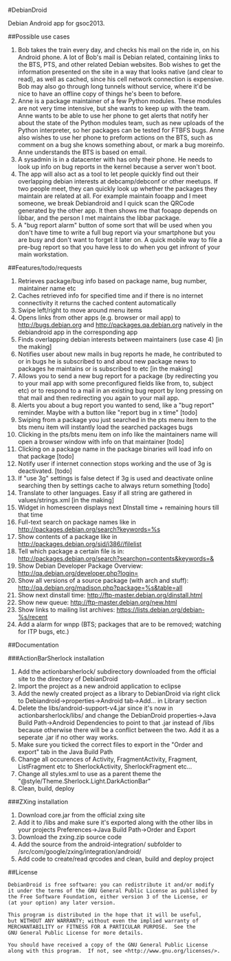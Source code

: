 #DebianDroid

Debian Android app for gsoc2013.

##Possible use cases

 1. Bob takes the train every day, and checks his mail on the ride in, on his Android phone. A lot of Bob's mail is Debian related, containing links to the BTS, PTS, and other related Debian websites. Bob wishes to get the information presented on the site in a way that looks native (and clear to read), as well as cached, since his cell network connection is expensive. Bob may also go through long tunnels without service, where it'd be nice to have an offline copy of things he's been to before.
 2. Anne is a package maintainer of a few Python modules. These modules are not very time intensive, but she wants to keep up with the team. Anne wants to be able to use her phone to get alerts that notify her about the state of the Python modules team, such as new uploads of the Python interpreter, so her packages can be tested for FTBFS bugs. Anne also wishes to use her phone to preform actions on the BTS, such as comment on a bug she knows something about, or mark a bug moreinfo. Anne understands the BTS is based on email.
 3. A sysadmin is in a datacenter with has only their phone. He needs to look up info on bug reports in the kernel because a server won't boot. 
 4. The app will also act as a tool to let people quickly find out their overlapping debian interests at debcamp/debconf or other meetups. If two people meet, they can quickly look up whether the packages they maintain are related at all. For example  maintain fooapp and I meet someone, we break Debiandroid and I quick scan the QRCode generated by the other app. It then shows me that fooapp depends on libbar, and the person I met maintains the libbar package.
 5. A "bug report alarm" button of some sort that will be used when you don't have time to write a full bug report via your smartphone but you are busy and don't want to forget it later on. A quick mobile way to file a pre-bug report so that you have less to do when you get infront of your main workstation.

##Features/todo/requests

 1. Retrieves package/bug info based on package name, bug number, maintainer name etc
 2. Caches retrieved info for specified time and if there is no internet connectivity it returns the cached content automatically
 3. Swipe left/right to move around menu items
 4. Opens links from other apps (e.g. browser or mail app) to http://bugs.debian.org and http://packages.qa.debian.org natively in the debiandroid app in the corresponding app 
 5. Finds overlapping debian interests between maintainers (use case 4) [in the making]
 6. Notifies user about new mails in bug reports he made, he contributed to or in bugs he is subscribed to and about new package news to packages he maintains or is subscribed to etc [in the making]
 7. Allows you to send a new bug report for a package (by redirecting you to your mail app with some preconfigured fields like from, to, subject etc) or to respond to a mail in an existing bug report by long pressing on that mail and then redirecting you again to your mail app.
 8. Alerts you about a bug report you wanted to send, like a "bug report" reminder. Maybe with a button like "report bug in x time" [todo]
 9. Swiping from a package you just searched in the pts menu item to the bts menu item will instantly load the searched packages bugs
 10. Clicking in the pts/bts menu item on info like the maintainers name will open a browser window with info on that maintainer [todo]
 11. Clicking on a package name in the package binaries will load info on that package [todo]
 12. Notify user if internet connection stops working and the use of 3g is deactivated. [todo]
 13. If "use 3g" settings is false detect if 3g is used and deactivate online searching then by settings cache to always return something [todo]
 14. Translate to other languages. Easy if all string are gathered in values/strings.xml [in the making]
 15. Widget in homescreen displays next DInstall time + remaining hours till that time
 16. Full-text search on package names like in http://packages.debian.org/search?keywords=%s
 17. Show contents of a package like in http://packages.debian.org/sid/i386//filelist
 18. Tell which package a certain file is in: http://packages.debian.org/search?searchon=contents&keywords=&
 19. Show Debian Developer Package Overview: http://qa.debian.org/developer.php?login=
 20. Show all versions of a source package (with arch and stuff): http://qa.debian.org/madison.php?package=%s&table=all
 21. Show next dinstall time: http://ftp-master.debian.org/dinstall.html
 22. Show new queue: http://ftp-master.debian.org/new.html
 23. Show links to mailing list archives: https://lists.debian.org/debian-%s/recent
 24. Add a alarm for wnpp (BTS; packages that are to be removed; watching for ITP bugs, etc.)

 
##Documentation

###ActionBarSherlock installation

 1. Add the actionbarsherlock/ subdirectory downloaded from the official site to the directory of DebianDroid
 2. Import the project as a new android application to eclipse
 3. Add the newly created project as a library to DebianDroid via right click to Debiandroid->properties->Android tab->Add... in Library section
 4. Delete the libs/android-support-v4.jar since it's now in actionbarsherlock/libs/ and change the DebianDroid properties->Java Build Path->Android Dependencies to point to that .jar instead of /libs because otherwise there will be a conflict between the two. Add it as a seperate .jar if no other way works.
 5. Make sure you ticked the correct files to export in the "Order and export" tab in the Java Build Path
 6. Change all occurences of Activity, FragmentActivity, Fragment, ListFragment etc to SherlockActivity, SherlockFragment etc...
 7. Change all styles.xml to use as a parent theme the "@style/Theme.Sherlock.Light.DarkActionBar"
 8. Clean, build, deploy

 ###ZXing installation

 1. Download core.jar from the official zxing site
 2. Add it to /libs and make sure it's exported along with the other libs in your projects Preferences->Java Build Path->Order and Export
 3. Download the zxing.zip source code
 4. Add the source from the android-integration/ subfolder to /src/com/google/zxing/integration/android/ 
 5. Add code to create/read qrcodes and clean, build and deploy project

##License

    DebianDroid is free software: you can redistribute it and/or modify
    it under the terms of the GNU General Public License as published by
    the Free Software Foundation, either version 3 of the License, or
    (at your option) any later version.
    
    This program is distributed in the hope that it will be useful,
    but WITHOUT ANY WARRANTY; without even the implied warranty of
    MERCHANTABILITY or FITNESS FOR A PARTICULAR PURPOSE.  See the
    GNU General Public License for more details.
    
    You should have received a copy of the GNU General Public License
    along with this program.  If not, see <http://www.gnu.org/licenses/>.

